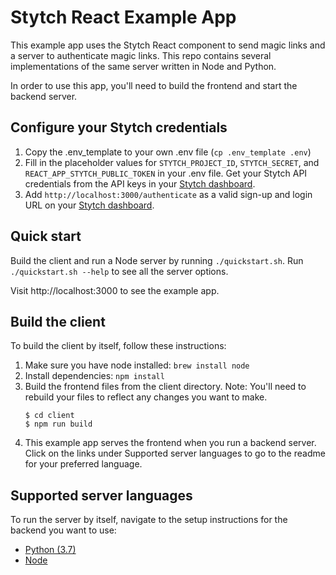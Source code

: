 # Stytch React Example App

This example app uses the Stytch React component to send magic links and a server to authenticate magic links. This repo contains several implementations of the same server written in Node and Python.

In order to use this app, you'll need to build the frontend and start the backend server.

## Configure your Stytch credentials

1. Copy the .env_template to your own .env file (`cp .env_template .env`)
2. Fill in the placeholder values for `STYTCH_PROJECT_ID`, `STYTCH_SECRET`, and `REACT_APP_STYTCH_PUBLIC_TOKEN` in your .env file. Get your Stytch API credentials from the API keys in your [Stytch dashboard](https://stytch.com/dashboard/api-keys).
3. Add `http://localhost:3000/authenticate` as a valid sign-up and login URL on your [Stytch dashboard](https://stytch.com/dashboard/redirect-urls).

## Quick start

Build the client and run a Node server by running `./quickstart.sh`. Run `./quickstart.sh --help` to see all the server options.

Visit http://localhost:3000 to see the example app.

## Build the client

To build the client by itself, follow these instructions:

1. Make sure you have node installed: `brew install node`
2. Install dependencies: `npm install`
3. Build the frontend files from the client directory. Note: You'll need to rebuild your files to reflect any changes you want to make.
   ```
   $ cd client
   $ npm run build
   ```
4. This example app serves the frontend when you run a backend server. Click on the links under Supported server languages to go to the readme for your preferred language.

## Supported server languages

To run the server by itself, navigate to the setup instructions for the backend you want to use:

- [Python (3.7)](server/python)
- [Node](server/node)
